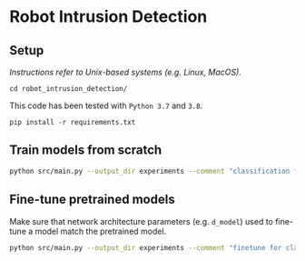 # Robot Intrusion Detection

## Setup

_Instructions refer to Unix-based systems (e.g. Linux, MacOS)._

`cd robot_intrusion_detection/`

This code has been tested with `Python 3.7` and `3.8`.

`pip install -r requirements.txt`

## Train models from scratch

```bash
python src/main.py --output_dir experiments --comment "classification from Scratch" --name $1_fromScratch --records_file Classification_records.xls --data_dir path/to/Datasets/Classification/$1/ --data_class robot --pattern TRAIN --val_pattern TEST --epochs 400 --lr 0.001 --optimizer RAdam  --pos_encoding learnable  --task classification  --key_metric accuracy
```

## Fine-tune pretrained models

Make sure that network architecture parameters (e.g. `d_model`) used to fine-tune a model match the pretrained model.

```bash
python src/main.py --output_dir experiments --comment "finetune for classification" --name Robot_finetuned --records_file Classification_records.xls --data_dir /path/to/Datasets/Classification/Robot/ --data_class robot --pattern TRAIN --val_pattern TEST --epochs 100 --lr 0.001 --optimizer RAdam --batch_size 128 --pos_encoding learnable --d_model 64 --load_model path/to/Robot_pretrained/checkpoints/model_best.pth --task classification --change_output --key_metric accuracy
```
